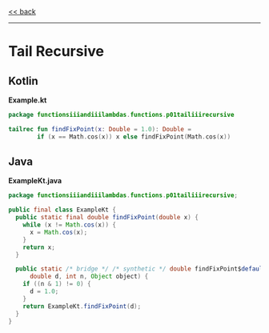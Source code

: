 
[<< back](https://github.com/tomasbjerre/yet-another-kotlin-vs-java-comparison)

-----------------------------

# Tail Recursive

## Kotlin

**Example.kt**

```kotlin
package functionsiiiandiiilambdas.functions.p01tailiiirecursive

tailrec fun findFixPoint(x: Double = 1.0): Double =
        if (x == Math.cos(x)) x else findFixPoint(Math.cos(x))
```

## Java

**ExampleKt.java**

```java
package functionsiiiandiiilambdas.functions.p01tailiiirecursive;

public final class ExampleKt {
  public static final double findFixPoint(double x) {
    while (x != Math.cos(x)) {
      x = Math.cos(x);
    }
    return x;
  }

  public static /* bridge */ /* synthetic */ double findFixPoint$default(
      double d, int n, Object object) {
    if ((n & 1) != 0) {
      d = 1.0;
    }
    return ExampleKt.findFixPoint(d);
  }
}

```
